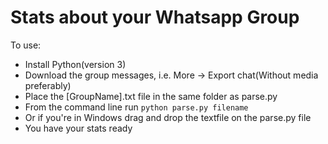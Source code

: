 # Stats about your Whatsapp Group

To use:
* Install Python(version 3)
* Download the group messages, i.e. More -> Export chat(Without media preferably)
* Place the [GroupName].txt file in the same folder as parse.py
* From the command line run ``` python parse.py filename ```
* Or if you're in Windows drag and drop the textfile on the parse.py file
* You have your stats ready